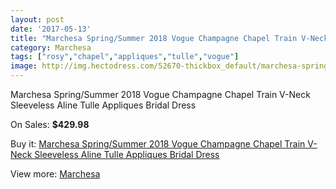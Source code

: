 ```yaml
---
layout: post
date: '2017-05-13'
title: "Marchesa Spring/Summer 2018 Vogue Champagne Chapel Train V-Neck Sleeveless Aline Tulle Appliques Bridal Dress"
category: Marchesa
tags: ["rosy","chapel","appliques","tulle","vogue"]
image: http://img.hectodress.com/52670-thickbox_default/marchesa-spring-summer-2018-vogue-champagne-chapel-train-v-neck-sleeveless-aline-tulle-appliques-bridal-dress.jpg
---
```

Marchesa Spring/Summer 2018 Vogue Champagne Chapel Train V-Neck Sleeveless Aline Tulle Appliques Bridal Dress

On Sales: **$429.98**
<a href="https://www.hectodress.com/marchesa/16576-marchesa-spring-summer-2018-vogue-champagne-chapel-train-v-neck-sleeveless-aline-tulle-appliques-bridal-dress.html"><amp-img layout="responsive" width="600" height="600" src="//img.hectodress.com/52670-thickbox_default/marchesa-spring-summer-2018-vogue-champagne-chapel-train-v-neck-sleeveless-aline-tulle-appliques-bridal-dress.jpg" alt="Marchesa Spring/Summer 2018 Vogue Champagne Chapel Train V-Neck Sleeveless Aline Tulle Appliques Bridal Dress 0" /></a>
<a href="https://www.hectodress.com/marchesa/16576-marchesa-spring-summer-2018-vogue-champagne-chapel-train-v-neck-sleeveless-aline-tulle-appliques-bridal-dress.html"><amp-img layout="responsive" width="600" height="600" src="//img.hectodress.com/52671-thickbox_default/marchesa-spring-summer-2018-vogue-champagne-chapel-train-v-neck-sleeveless-aline-tulle-appliques-bridal-dress.jpg" alt="Marchesa Spring/Summer 2018 Vogue Champagne Chapel Train V-Neck Sleeveless Aline Tulle Appliques Bridal Dress 1" /></a>

Buy it: [Marchesa Spring/Summer 2018 Vogue Champagne Chapel Train V-Neck Sleeveless Aline Tulle Appliques Bridal Dress](https://www.hectodress.com/marchesa/16576-marchesa-spring-summer-2018-vogue-champagne-chapel-train-v-neck-sleeveless-aline-tulle-appliques-bridal-dress.html "Marchesa Spring/Summer 2018 Vogue Champagne Chapel Train V-Neck Sleeveless Aline Tulle Appliques Bridal Dress")

View more: [Marchesa](https://www.hectodress.com/311-marchesa "Marchesa")